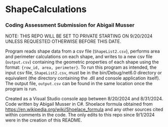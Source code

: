 # ShapeCalculations

### Coding Assessment Submission for Abigail Musser

NOTE: THIS REPO WILL BE SET TO PRIVATE STARTING ON 9/20/2024 UNLESS REQUESTED OTHERWISE BEFORE THIS DATE.

Program reads shape data from a csv file (`ShapeList2.csv`), performs area and perimeter calculations on each shape, and writes to a new csv file (`output.csv`) containing the geometric properties of each shape using the format: `{row_id, area, perimeter}`. To run this program as intended, the input csv file, `ShapeList2.csv`, must be in the bin/Debug/net6.0 directory or equivalent (the directory containing the .dll and console application itself). The output file, `output.csv` can be found in the same location once the program is run.

Created as a Visual Studio console app between 8/20/2024 and 8/31/2024. Code written by Abigail Musser in C#. Shoelace formula obtained from https://en.wikipedia.org/wiki/Shoelace_formula and any other sources cited within comments in the code. The only edits to this repo since 9/1/2024 were in the creation of this README.
